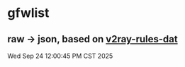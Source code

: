 # gfwlist
## raw -> json, based on [v2ray-rules-dat](https://github.com/Loyalsoldier/v2ray-rules-dat)
Wed Sep 24 12:00:45 PM CST 2025

